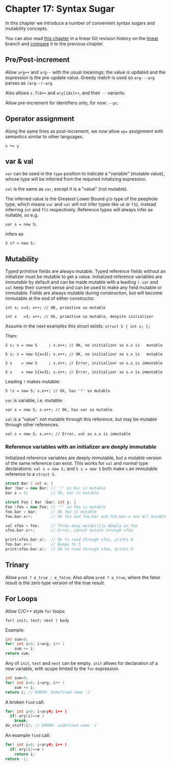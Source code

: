 # Chapter 17: Syntax Sugar

In this chapter we introduce a number of convenient syntax sugars and mutability concepts.

You can also read [this chapter](https://github.com/SeaOfNodes/Simple/tree/linear-chapter17) in a linear Git revision history on the [linear](https://github.com/SeaOfNodes/Simple/tree/linear) branch and [compare](https://github.com/SeaOfNodes/Simple/compare/linear-chapter16...linear-chapter17) it to the previous chapter.

## Pre/Post-increment

Allow `arg++` and `arg--` with the usual meanings; the value is updated and the
expression is the pre-update value.  Greedy match is used so `arg---arg` parses
as `(arg--)-arg`.

Also allows `s.fld++` and `ary[idx]++`, and their `--` variants.

Allow pre-increment for identifiers only, for now: `--pc`.


## Operator assignment

Along the same lines as post-increment, we now allow `op=` assignment
with semantics similar to other languages.

`x += y`


## var & val

`var` can be used in the `type` position to indicate a "variable" (mutable
value), whose type will be inferred from the required initalizing expression.

`val` is the same as `var`, except it is a "value" (not mutable).

The inferred value is the Greatest Lower Bound `glb` type of the peephole type,
which means `var` and `val` will not infer types like `u8` or `f32`, instead
inferring `int` and `flt` respectively.  Reference types will always infer as
nullable, so e.g.

`var s = new S;` 

infers as

`S s? = new S;`


## Mutability

Typed primitive fields are always mutable.  Typed reference fields without an
initializer must be mutable to get a value.  Initialized reference variables
are *immutable* by default and can be made mutable with a leading `!`.  `var`
and `val` keep their current sense and can be used to make any field mutable or
immutable.  Fields are always mutable during construction, but will become
immutable at the end of either constructor.

`int x; x=3; x++; // OK, primitive so mutable`

`int x   =3; x++; // Ok, primitive so mutable, despite initializer`

Assume in the next examples this struct exists:
`struct S { int x; };`

Then:

`S s; s = new S     ; s.x++; // OK, no initializer so s.x is   mutable`

`S s; s = new S{x=3}; s.x++; // OK, no initializer so s.x is   mutable`

`S s    = new S     ; s.x++; // Error, initializer so s.x is immutable`

`S s    = new S{x=3}; s.x++; // Error, initializer so s.x is immutable`

Leading `!` makes mutable:

`S !s = new S; s.x++; // Ok, has '!' so mutable`

`var` is variable, i.e. mutable:

`var s = new S; s.x++; // Ok, has var so mutable`

`val` is a "value": not mutable through this reference, but may be mutable
through other references.

`val s = new S; s.x++; // Error, val so s.x is immutable`


### Reference variables with an initializer are deeply immutable

Initialized reference variables are deeply immutable, but a mutable version of the same
reference can exist.  This works for `val` and normal type declarations: `val s
= new S;` and `S s = new S` both make `s` an immutable reference to a `struct S`.

```cpp
struct Bar { int x; }
Bar !bar = new Bar; // '!' so bar is mutable
bar.x = 3;          // Ok, bar is mutable

struct Foo { Bar !bar; int y; }
Foo !foo = new Foo; // '!' so foo is mutable
foo.bar = bar;      // Ok foo is mutable
foo.bar.x++;        // Ok foo and foo.bar and foo.bar.x are all mutable

val xfoo = foo;     // Throw away mutability deeply on foo
xfoo.bar.x++;       // Error, cannot mutate through xfoo

print(xfoo.bar.x);  // Ok to read through xfoo, prints 4
foo.bar.x++;        // Bumps to 5
print(xfoo.bar.x);  // Ok to read through xfoo, prints 5
```

## Trinary

Allow `pred ? e_true : e_false`.  Also allow `pred ? e_true`, where the false result
is the zero type version of the true result.


## For Loops

Allow C/C++ style `for` loops:

`for( init; test; next ) body`

Example:

```cpp
int sum=0;
for( int i=0; i<arg; i++ )
    sum += i;
return sum;
```

Any of `init`, `test` and `next` can be empty.  `init` allows for declaration
of a new variable, with scope limited to the `for` expression.

```cpp
int sum=0;
for( int i=0; i<arg; i++ )
    sum += i;
return i; // ERROR: Undefined name 'i'
```

A broken `find` call:
```cpp
for( int i=0; i<ary#; i++ )
  if( ary[i]==e )
    break;
do_stuff(i); // ERROR: undefined name 'i'
```

An example `find` call:
```cpp
for( int i=0; i<ary#; i++ )
  if( ary[i]==e )
    return i;
return -1;
```
